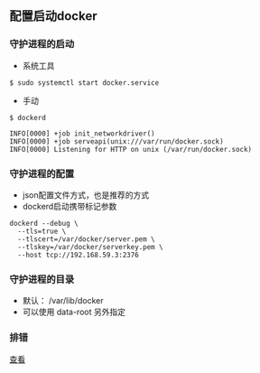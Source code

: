 ## 配置启动docker
### 守护进程的启动
* 系统工具
```
$ sudo systemctl start docker.service
```
* 手动
```
$ dockerd

INFO[0000] +job init_networkdriver()
INFO[0000] +job serveapi(unix:///var/run/docker.sock)
INFO[0000] Listening for HTTP on unix (/var/run/docker.sock)
```

### 守护进程的配置
* json配置文件方式，也是推荐的方式
* dockerd启动携带标记参数
```
dockerd --debug \
  --tls=true \
  --tlscert=/var/docker/server.pem \
  --tlskey=/var/docker/serverkey.pem \
  --host tcp://192.168.59.3:2376
```

### 守护进程的目录
* 默认： /var/lib/docker
* 可以使用 data-root 另外指定

### 排错
[查看](https://docs.docker.com/config/daemon/#troubleshoot-the-daemon)
